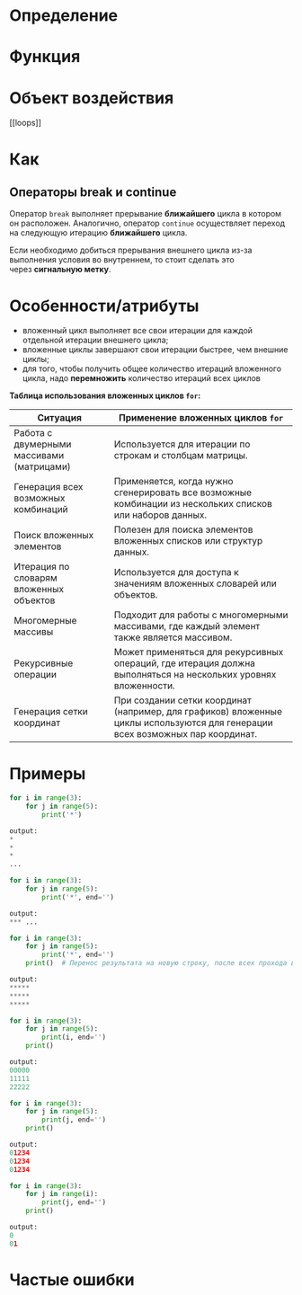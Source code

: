 # Определение

# Функция

# Объект воздействия

[[loops]]
# Как

## Операторы break и continue
Оператор `break` выполняет прерывание **ближайшего** цикла в котором он расположен. Аналогично, оператор `continue` осуществляет переход на следующую итерацию **ближайшего** цикла.

Если необходимо добиться прерывания внешнего цикла из-за выполнения условия во внутреннем, то стоит сделать это через **сигнальную метку**.
# Особенности/атрибуты
- вложенный цикл выполняет все свои итерации для каждой отдельной итерации внешнего цикла;
- вложенные циклы завершают свои итерации быстрее, чем внешние циклы;
- для того, чтобы получить общее количество итераций вложенного цикла, надо **перемножить** количество итераций всех циклов


**Таблица использования вложенных циклов `for`:**

| Ситуация                                  | Применение вложенных циклов `for`                                                                                              |
| ----------------------------------------- | ------------------------------------------------------------------------------------------------------------------------------ |
| Работа с двумерными массивами (матрицами) | Используется для итерации по строкам и столбцам матрицы.                                                                       |
| Генерация всех возможных комбинаций       | Применяется, когда нужно сгенерировать все возможные комбинации из нескольких списков или наборов данных.                      |
| Поиск вложенных элементов                 | Полезен для поиска элементов вложенных списков или структур данных.                                                            |
| Итерация по словарям вложенных объектов   | Используется для доступа к значениям вложенных словарей или объектов.                                                          |
| Многомерные массивы                       | Подходит для работы с многомерными массивами, где каждый элемент также является массивом.                                      |
| Рекурсивные операции                      | Может применяться для рекурсивных операций, где итерация должна выполняться на нескольких уровнях вложенности.                 |
| Генерация сетки координат                 | При создании сетки координат (например, для графиков) вложенные циклы используются для генерации всех возможных пар координат. |
# Примеры

```python
for i in range(3):
	for j in range(5):
		print('*')

output:
*
*
*
...
```

```python
for i in range(3):
	for j in range(5):
		print('*', end='')

output:
*** ...
```

```python
for i in range(3):
	for j in range(5):
		print('*', end='')
	print()  # Перенос результата на новую строку, после всех прохода всех итераций во вложенном скрипте. 'Таблица' 3x5

output:
*****
*****
*****
```

```python
for i in range(3):
	for j in range(5):
		print(i, end='')
	print()

output:
00000
11111
22222
```

```python
for i in range(3):
	for j in range(5):
		print(j, end='')
	print()

output:
01234
01234
01234
```

```python
for i in range(3):
	for j in range(i):
		print(j, end='')
	print()

output:
0
01
```


# Частые ошибки
